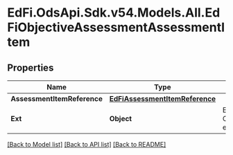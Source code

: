 # EdFi.OdsApi.Sdk.v54.Models.All.EdFiObjectiveAssessmentAssessmentItem

## Properties

Name | Type | Description | Notes
------------ | ------------- | ------------- | -------------
**AssessmentItemReference** | [**EdFiAssessmentItemReference**](EdFiAssessmentItemReference.md) |  | 
**Ext** | **Object** | Extensions to the ObjectiveAssessmentAssessmentItem entity. | [optional] 

[[Back to Model list]](../../README.md#documentation-for-models) [[Back to API list]](../../README.md#documentation-for-api-endpoints) [[Back to README]](../../README.md)

